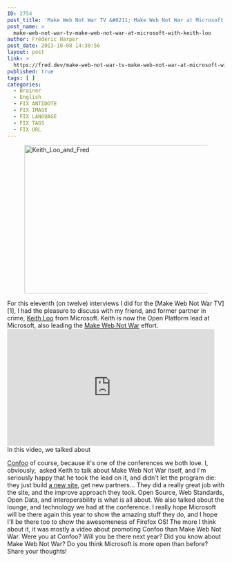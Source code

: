 ```yaml
---
ID: 2754
post_title: 'Make Web Not War TV &#8211; Make Web Not War at Microsoft with Keith Loo'
post_name: >
  make-web-not-war-tv-make-web-not-war-at-microsoft-with-keith-loo
author: Frédéric Harper
post_date: 2013-10-08 14:30:56
layout: post
link: >
  https://fred.dev/make-web-not-war-tv-make-web-not-war-at-microsoft-with-keith-loo/
published: true
tags: [ ]
categories:
  - Brainer
  - English
  - FIX ANTIDOTE
  - FIX IMAGE
  - FIX LANGUAGE
  - FIX TAGS
  - FIX URL
---
```

<figure><img src="http://fred.dev/wp-content/uploads/2013/10/Keith_Loo_and_Fred.jpg" alt="Keith_Loo_and_Fred" width="600" height="343" /></figure> For this eleventh (on twelve) interviews I did for the [Make Web Not War TV][1], I had the pleasure to discuss with my friend, and former partner in crime, <a href="https://twitter.com/thekeithloo" target="_blank" rel="noopener noreferrer">Keith Loo</a> from Microsoft. Keith is now the Open Platform lead at Microsoft, also leading the <a href="https://web.archive.org/web/20130628080719/http://www.webnotwar.ca/" target="_blank" rel="noopener noreferrer">Make Web Not War</a> effort. <div class="embed video YouTube">
  <iframe src="https://www.youtube.com/embed/QQ676wq7Qac?feature=oembed" width="480" height="270" frameborder="0" allowfullscreen="allowfullscreen"></iframe>
</div> In this video, we talked about 

<a href="https://confoo.ca/en" target="_blank" rel="noopener noreferrer">Confoo</a> of course, because it's one of the conferences we both love. I, obviously,  asked Keith to talk about Make Web Not War itself, and I'm seriously happy that he took the lead on it, and didn't let the program die: they just build <a href="https://web.archive.org/web/20130628080719/http://www.webnotwar.ca/" target="_blank" rel="noopener noreferrer">a new site</a>, get new partners... They did a really great job with the site, and the improve approach they took. Open Source, Web Standards, Open Data, and interoperability is what is all about. We also talked about the lounge, and technology we had at the conference. I really hope Microsoft will be there again this year to show the amazing stuff they do, and I hope I'll be there too to show the awesomeness of Firefox OS! The more I think about it, it was mostly a video about promoting Confoo than Make Web Not War. Were you at Confoo? Will you be there next year? Did you know about Make Web Not War? Do you think Microsoft is more open than before? Share your thoughts!

 [1]: https://fred.dev/make-web-not-war-tv-an-unfinished-project/ "Make Web Not War TV – An unfinished project"